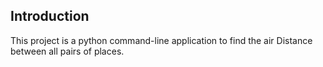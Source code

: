 ## Introduction

This project is a python command-line application to find the air Distance between all pairs of places.
